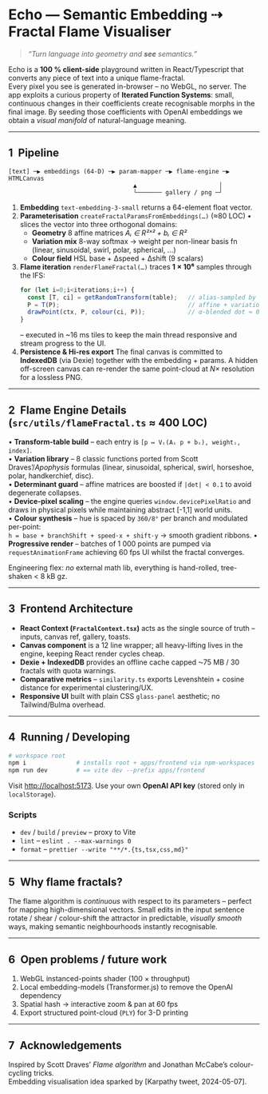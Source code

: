 # Echo — Semantic Embedding ⇢ Fractal Flame Visualiser

> _“Turn language into geometry and **see** semantics.”_

Echo is a **100 % client-side** playground written in React/Typescript that converts any piece of text into a unique flame-fractal.  
Every pixel you see is generated in-browser – no WebGL, no server.  The app exploits a curious property of **Iterated Function Systems**: small, continuous changes in their coefficients create recognisable morphs in the final image. By seeding those coefficients with OpenAI embeddings we obtain a _visual manifold_ of natural-language meaning.

---

## 1 Pipeline

```
[text] ─▶ embeddings (64-D) ─▶ param-mapper ─▶ flame-engine ─▶ HTMLCanvas
                                   ▲                       │
                                   └─────── gallery / png ─┘
```

1. **Embedding**   `text-embedding-3-small` returns a 64-element float vector.
2. **Parameterisation**   `createFractalParamsFromEmbeddings(…)` (≈80 LOC)
   • slices the vector into three orthogonal domains:
   - **Geometry**   8 affine matrices _Aᵢ ∈ R²ˣ² + bᵢ ∈ R²_
   - **Variation mix**   8-way softmax → weight per non-linear basis fn (linear, sinusoidal, swirl, polar, spherical, …)
   - **Colour field**   HSL base + Δspeed + Δshift (9 scalars)
3. **Flame iteration**   `renderFlameFractal(…)` traces **1 × 10⁶** samples through the IFS:
   ```ts
   for (let i=0;i<iterations;i++) {
     const [T, ci] = getRandomTransform(table);   // alias-sampled by weight
     P = T(P);                                    // affine + variation
     drawPoint(ctx, P, colour(ci, P));            // α-blended dot ≈ 0.6px
   }
   ```
   – executed in ~16 ms tiles to keep the main thread responsive and stream progress to the UI.
4. **Persistence & Hi-res export**   The final canvas is committed to **IndexedDB** (via Dexie) together with the embedding + params.  A hidden off-screen canvas can re-render the same point-cloud at _N×_ resolution for a lossless PNG.

---

## 2 Flame Engine Details (`src/utils/flameFractal.ts` ≈ 400 LOC)

• **Transform-table build** – each entry is `[p ↦ Vᵢ(Aᵢ p + bᵢ), weightᵢ, index]`.  
• **Variation library** – 8 classic functions ported from Scott Draves’/_Apophysis_ formulas (linear, sinusoidal, spherical, swirl, horseshoe, polar, handkerchief, disc).  
• **Determinant guard** – affine matrices are boosted if `|det| < 0.1` to avoid degenerate collapses.  
• **Device-pixel scaling** – the engine queries `window.devicePixelRatio` and draws in physical pixels while maintaining abstract [-1,1] world units.  
• **Colour synthesis** – hue is spaced by `360/8°` per branch and modulated per-point:  
  `h = base + branchShift + speed·x + shift·y` → smooth gradient ribbons.
• **Progressive render** – batches of 1 000 points are pumped via `requestAnimationFrame` achieving 60 fps UI whilst the fractal converges.

Engineering flex: _no_ external math lib, everything is hand-rolled, tree-shaken < 8 kB gz.

---

## 3 Frontend Architecture

* **React Context (`FractalContext.tsx`)** acts as the single source of truth – inputs, canvas ref, gallery, toasts.
* **Canvas component** is a 12 line wrapper; all heavy-lifting lives in the engine, keeping React render cycles cheap.
* **Dexie + IndexedDB** provides an offline cache capped ⁓75 MB / 30 fractals with quota warnings.
* **Comparative metrics** – `similarity.ts` exports Levenshtein + cosine distance for experimental clustering/UX.
* **Responsive UI** built with plain CSS `glass-panel` aesthetic; no Tailwind/Bulma overhead.

---

## 4 Running / Developing

```bash
# workspace root
npm i              # installs root + apps/frontend via npm-workspaces
npm run dev        # == vite dev --prefix apps/frontend
```
Visit <http://localhost:5173>.  Use your own **OpenAI API key** (stored only in `localStorage`).

### Scripts

* `dev` / `build` / `preview` – proxy to Vite
* `lint` – `eslint . --max-warnings 0`
* `format` – `prettier --write "**/*.{ts,tsx,css,md}"`

---

## 5 Why flame fractals?

The flame algorithm is _continuous_ with respect to its parameters – perfect for mapping high-dimensional vectors. Small edits in the input sentence rotate / shear / colour-shift the attractor in predictable, _visually smooth_ ways, making semantic neighbourhoods instantly recognisable.

---

## 6 Open problems / future work

1. WebGL instanced-points shader (100 × throughput)
2. Local embedding-models (Transformer.js) to remove the OpenAI dependency
3. Spatial hash → interactive zoom & pan at 60 fps
4. Export structured point-cloud (`PLY`) for 3-D printing

---

## 7 Acknowledgements

Inspired by Scott Draves’ _Flame algorithm_ and Jonathan McCabe’s colour-cycling tricks.  
Embedding visualisation idea sparked by [Karpathy tweet, 2024-05-07].
